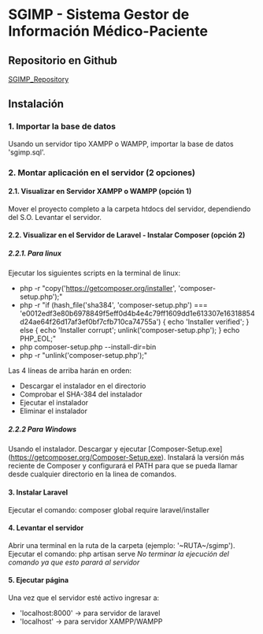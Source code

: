 # SGIMP - Sistema Gestor de Información Médico-Paciente

## Repositorio en Github
[SGIMP_Repository](https://github.com/JordiQOtz/sgimp)

## Instalación
### 1. Importar la base de datos
Usando un servidor tipo XAMPP o WAMPP, importar la base de datos 'sgimp.sql'.
	
### 2. Montar aplicación en el servidor (2 opciones)
	
#### 2.1. Visualizar en Servidor XAMPP o WAMPP (opción 1)
Mover el proyecto completo a la carpeta htdocs del servidor, dependiendo del S.O.
Levantar el servidor.
	
#### 2.2. Visualizar en el Servidor de Laravel - Instalar Composer (opción 2)

##### 2.2.1. Para linux
Ejecutar los siguientes scripts en la terminal de linux:

- php -r "copy('https://getcomposer.org/installer', 'composer-setup.php');"
- php -r "if (hash_file('sha384', 'composer-setup.php') === 'e0012edf3e80b6978849f5eff0d4b4e4c79ff1609dd1e613307e16318854d24ae64f26d17af3ef0bf7cfb710ca74755a') { echo 'Installer verified'; } else { echo 'Installer corrupt'; unlink('composer-setup.php'); } echo PHP_EOL;"
- php composer-setup.php --install-dir=bin
- php -r "unlink('composer-setup.php');"

Las 4 líneas de arriba harán en orden:

- Descargar el instalador en el directorio 
- Comprobar el SHA-384 del instalador
- Ejecutar el instalador
- Eliminar el instalador
	
##### 2.2.2 Para Windows
Usando el instalador.
Descargar y ejecutar [Composer-Setup.exe] (https://getcomposer.org/Composer-Setup.exe). Instalará la versión más reciente de Composer y configurará el PATH para que se pueda llamar desde cualquier directorio en la linea de comandos.
	
#### 3. Instalar Laravel
Ejecutar el comando:
composer global require laravel/installer

#### 4. Levantar el servidor
Abrir una terminal en la ruta de la carpeta (ejemplo: '~RUTA~/sgimp').
Ejecutar el comando: php artisan serve
*No terminar la ejecución del comando ya que esto parará al servidor*

#### 5. Ejecutar página
Una vez que el servidor esté activo ingresar a:

- 'localhost:8000' -> para servidor de laravel
- 'localhost' -> para servidor XAMPP/WAMPP